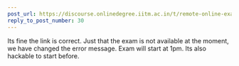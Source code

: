 ```yaml
---
post_url: https://discourse.onlinedegree.iitm.ac.in/t/remote-online-exam-tds-jan-2025/168832/42
reply_to_post_number: 30
---
```

Its fine the link is correct. Just that the exam is not available at the moment, we have changed the error message. Exam will start at 1pm. Its also hackable to start before.